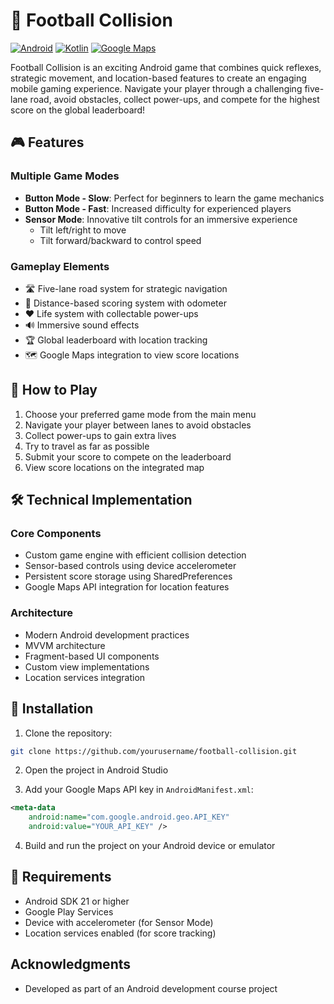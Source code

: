 # 🏈 Football Collision

[![Android](https://img.shields.io/badge/Android-3DDC84?style=for-the-badge&logo=android&logoColor=white)](https://www.android.com)
[![Kotlin](https://img.shields.io/badge/Kotlin-0095D5?&style=for-the-badge&logo=kotlin&logoColor=white)](https://kotlinlang.org)
[![Google Maps](https://img.shields.io/badge/Google_Maps-4285F4?style=for-the-badge&logo=google-maps&logoColor=white)](https://developers.google.com/maps)

Football Collision is an exciting Android game that combines quick reflexes, strategic movement, and location-based features to create an engaging mobile gaming experience. Navigate your player through a challenging five-lane road, avoid obstacles, collect power-ups, and compete for the highest score on the global leaderboard!

## 🎮 Features

### Multiple Game Modes
- **Button Mode - Slow**: Perfect for beginners to learn the game mechanics
- **Button Mode - Fast**: Increased difficulty for experienced players
- **Sensor Mode**: Innovative tilt controls for an immersive experience
    - Tilt left/right to move
    - Tilt forward/backward to control speed

### Gameplay Elements
- 🛣️ Five-lane road system for strategic navigation
- 📏 Distance-based scoring system with odometer
- ❤️ Life system with collectable power-ups
- 🔊 Immersive sound effects
- 🏆 Global leaderboard with location tracking
- 🗺️ Google Maps integration to view score locations

## 🎯 How to Play

1. Choose your preferred game mode from the main menu
2. Navigate your player between lanes to avoid obstacles
3. Collect power-ups to gain extra lives
4. Try to travel as far as possible
5. Submit your score to compete on the leaderboard
6. View score locations on the integrated map

## 🛠️ Technical Implementation

### Core Components
- Custom game engine with efficient collision detection
- Sensor-based controls using device accelerometer
- Persistent score storage using SharedPreferences
- Google Maps API integration for location features

### Architecture
- Modern Android development practices
- MVVM architecture
- Fragment-based UI components
- Custom view implementations
- Location services integration


## 🔧 Installation

1. Clone the repository:
```bash
git clone https://github.com/yourusername/football-collision.git
```

2. Open the project in Android Studio

3. Add your Google Maps API key in `AndroidManifest.xml`:
```xml
<meta-data
    android:name="com.google.android.geo.API_KEY"
    android:value="YOUR_API_KEY" />
```

4. Build and run the project on your Android device or emulator

## 🔑 Requirements

- Android SDK 21 or higher
- Google Play Services
- Device with accelerometer (for Sensor Mode)
- Location services enabled (for score tracking)

## Acknowledgments

- Developed as part of an Android development course project
